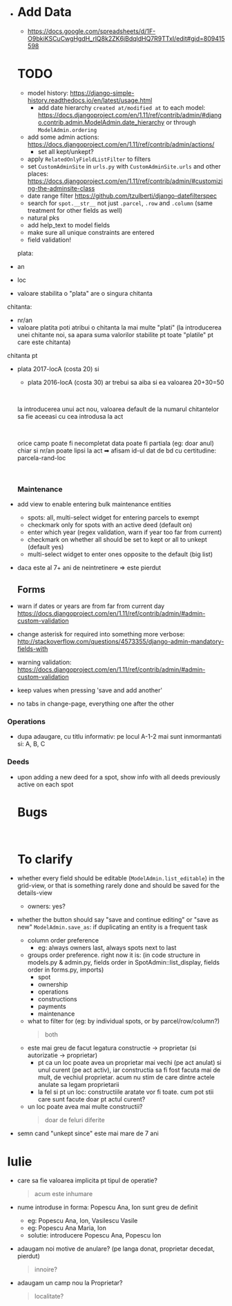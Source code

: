 - # Add Data

  - https://docs.google.com/spreadsheets/d/1F-O9bkiKSCuCwgHgdH_rlQ8k2ZK6jBdqldHQ7R9TTxI/edit#gid=809415598

  # TODO

  - model history: https://django-simple-history.readthedocs.io/en/latest/usage.html
     - add date hierarchy `created at/modified at` to each model: https://docs.djangoproject.com/en/1.11/ref/contrib/admin/#django.contrib.admin.ModelAdmin.date_hierarchy or through `ModelAdmin.ordering`
  - add some admin actions: https://docs.djangoproject.com/en/1.11/ref/contrib/admin/actions/
     - set all kept/unkept?
  - apply `RelatedOnlyFieldListFilter` to filters
  - set `CustomAdminSite` in `urls.py` with `CustomAdminSite.urls` and other places: https://docs.djangoproject.com/en/1.11/ref/contrib/admin/#customizing-the-adminsite-class
  - date range filter https://github.com/tzulberti/django-datefilterspec
  - search for `spot.__str__` not just `.parcel`, `.row` and `.column` (same treatment for other fields as well)
  - natural pks
  - add help_text to model fields
  - make sure all unique constraints are entered
  - field validation!


  plata:

-   an
  - loc
  - valoare stabilita
    o "plata" are o singura chitanta

  chitanta:
  - nr/an
  - valoare platita
    poti atribui o chitanta la mai multe "plati"
    (la introducerea unei chitante noi, sa apara suma valorilor stabilite pt toate "platile" pt care este chitanta)


  chitanta pt 
- plata 2017-locA (costa 20) si 
  - plata 2016-locA (costa 30)
    ar trebui sa aiba si ea valoarea 20+30=50


  ​

  la introducerea unui act nou,
  valoarea default de la numarul chitantelor sa fie aceeasi cu cea introdusa la act

  ​

  orice camp poate fi necompletat
  data poate fi partiala (eg: doar anul)
  chiar si nr/an poate lipsi la act ➡ afisam id-ul dat de bd
  cu certitudine: parcela-rand-loc

  ​

  ### Maintenance
- add view to enable entering bulk maintenance entities
    - spots: all, multi-select widget for entering parcels to exempt
    - checkmark only for spots with an active deed (default on)
    - enter which year (regex validation, warn if year too far from current)
    - checkmark on whether all should be set to kept or all to unkept (default yes)
    - multi-select widget to enter ones opposite to the default (big list)
- daca este al 7+ ani de neintretinere => este pierdut



  ## Forms
-   warn if dates or years are from far from current day https://docs.djangoproject.com/en/1.11/ref/contrib/admin/#admin-custom-validation
  - change asterisk for required into something more verbose: http://stackoverflow.com/questions/4573355/django-admin-mandatory-fields-with
  - warning validation: https://docs.djangoproject.com/en/1.11/ref/contrib/admin/#admin-custom-validation
  - keep values when pressing 'save and add another'
  - no tabs in change-page, everything one after the other

  ### Operations
  - dupa adaugare, cu titlu informativ: pe locul A-1-2 mai sunt inmormantati si: A, B, C


  ### Deeds
- upon adding a new deed for a spot, show info with all deeds previously active on each spot


  # Bugs

  ​

  # To clarify

-    whether every field should be editable (`ModelAdmin.list_editable`) in the grid-view, or that is something rarely done and should be saved for the details-view
     - owners: yes?
- whether the button should say "save and continue editing" or "save as new" `ModelAdmin.save_as`: if duplicating an entity is a frequent task
  - column order preference
      - eg: always owners last, always spots next to last
  - groups order preference. right now it is: (in code structure in models.py & admin.py, fields order in SpotAdmin::list_display, fields order in forms.py, imports)
      - spot
      - ownership
      - operations
      - constructions
      - payments
      - maintenance
  - what to filter for (eg: by individual spots, or by parcel/row/column?)
     > both
  - este mai greu de facut legatura constructie -> proprietar (si autorizatie -> proprietar)
     - pt ca un loc poate avea un proprietar mai vechi (pe act anulat) si unul curent (pe act activ), iar constructia sa fi fost facuta mai de mult, de vechiul proprietar. acum nu stim de care dintre actele anulate sa legam proprietarii
     - la fel si pt un loc: constructiile aratate vor fi toate. cum pot stii care sunt facute doar pt actul curent?
  - un loc poate avea mai multe constructii?
      > doar de feluri diferite


- semn cand "unkept since" este mai mare de 7 ani







# Iulie

- care sa fie valoarea implicita pt tipul de operatie?

  > acum este inhumare

- nume introduse in forma: Popescu Ana, Ion sunt greu de definit

  - eg: Popescu Ana, Ion, Vasilescu Vasile
  - eg: Popescu Ana Maria, Ion
  - solutie: introducere Popescu Ana, Popescu Ion

- adaugam noi motive de anulare? (pe langa donat, proprietar decedat, pierdut)

  > innoire?

- adaugam un camp nou la Proprietar?

  > localitate?